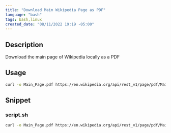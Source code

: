 ```yaml
---
title: "Download Main Wikipedia Page as PDF"
language: "bash"
tags: bash,linux
created_date: "08/11/2022 19:19 -05:00"
---
```


## Description

Download the main page of Wikipedia locally as a PDF

## Usage

```bash
curl -o Main_Page.pdf https://en.wikipedia.org/api/rest_v1/page/pdf/Main_Page
```

## Snippet

### script.sh

```bash
curl -o Main_Page.pdf https://en.wikipedia.org/api/rest_v1/page/pdf/Main_Page
```